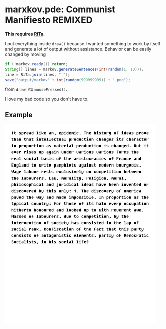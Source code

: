 # marxkov.pde: Communist Manifiesto REMIXED

**This requires [RiTa](https://rednoise.org/rita/).**

I put everything inside ```draw()``` because I wanted something to work by itself and generate a lot of output without assistance. Behavior can be easily changed by moving

```java
if (!markov.ready()) return;
String[] lines = markov.generateSentences(int(random(1, 10)));
line = RiTa.join(lines, " ");
save("output/markov" + int(random(999999999)) + ".png");
```

from ```draw()```to ```mousePressed()```.

I love my bad code so you don't have to.

## Example

![image](output/markov244546176.png)

